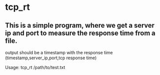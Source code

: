 # tcp_rt

## This is a simple program, where we get a server ip and port to measure the response time from a file.

output should be a timestamp with the response time (timestamp,server_ip,port,tcp response time)

Usage: tcp_rt /path/to/test.txt
